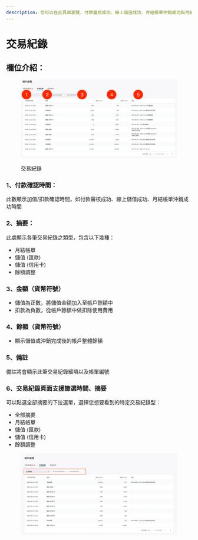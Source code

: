 ```yaml
---
description: 您可以在此頁面瀏覽，付款審核成功、線上儲值成功、月結帳單沖銷成功與月結帳單紀錄
---
```


# 交易紀錄

## 欄位介紹：

<figure><img src="../../../.gitbook/assets/截圖 2025-01-13 下午5.40.59.png" alt=""><figcaption><p>交易紀錄</p></figcaption></figure>

### 1、付款確認時間：

此數顯示加值/扣款確認時間，如付款審核成功、線上儲值成功、月結帳單沖銷成功時間

### 2、摘要：

此處顯示各筆交易紀錄之類型，包含以下幾種：

* 月結帳單
* 儲值 (匯款)
* 儲值 (信用卡)
* 餘額調整

### 3、金額（貨幣符號）

* 儲值為正數，將儲值金額加入至帳戶餘額中
* 扣款為負數，從帳戶餘額中做扣除使用費用

### 4、餘額（貨幣符號）

* 顯示儲值或沖銷完成後的帳戶整體餘額

### 5、備註

備註將會顯示此筆交易紀錄細項以及帳單編號

### 6、交易紀錄頁面支援篩選時間、摘要

可以點選全部摘要的下拉選單，選擇您想要看到的特定交易紀錄型：

* 全部摘要
* 月結帳單
* 儲值 (匯款)
* 儲值 (信用卡)
* 餘額調整

<figure><img src="../../../.gitbook/assets/image (8).jpeg" alt=""><figcaption></figcaption></figure>
